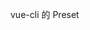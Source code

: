 <!--
 * @Descripttion: vue create新建项目时保存的Preset
 * @Author: 王月
 * @Date: 2020-09-15 17:05:59
 * @LastEditors: 王月
 * @LastEditTime: 2020-09-15 17:06:46
-->
vue-cli 的 Preset